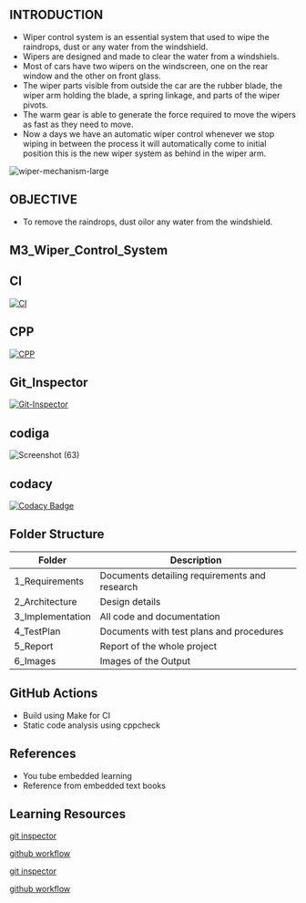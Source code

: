 ## INTRODUCTION

*   Wiper control system is an essential system that used to wipe the raindrops, dust or any water from the windshield.
*   Wipers are designed and made to clear the water from a windshiels. 
*   Most of cars have two wipers on the windscreen, one on the rear window and the other on front glass. 
*   The wiper parts visible from outside the car are the rubber blade, the wiper arm holding the blade, a spring linkage, and parts of the wiper pivots.
*   The warm gear is able to generate the force required to move the wipers as fast as they need to move. 
*   Now a days we have an automatic wiper control whenever we stop wiping in between the process it will automatically come to initial position this is the new wiper system as behind in the wiper arm.

![wiper-mechanism-large](https://user-images.githubusercontent.com/101825270/167988491-d081b158-ca41-45d5-8d65-85ffedda0387.jpg)

## OBJECTIVE

*   To remove the raindrops, dust oilor any water from the windshield.

## M3_Wiper_Control_System

## CI

[![CI](https://github.com/ambikakb/M3_Wiper_Control_System/actions/workflows/CI.yml/badge.svg)](https://github.com/ambikakb/M3_Wiper_Control_System/actions/workflows/CI.yml)

## CPP

[![CPP](https://github.com/ambikakb/M3_Wiper_Control_System/actions/workflows/CPP.yml/badge.svg)](https://github.com/ambikakb/M3_Wiper_Control_System/actions/workflows/CPP.yml)

## Git_Inspector

[![Git-Inspector](https://github.com/ambikakb/M3_Wiper_Control_System/actions/workflows/Git-Inspector.yml/badge.svg)](https://github.com/ambikakb/M3_Wiper_Control_System/actions/workflows/Git-Inspector.yml)

## codiga

![Screenshot (63)](https://user-images.githubusercontent.com/101825270/168479387-43a21d1f-d897-456a-960e-6a13650e482f.png)

## codacy

[![Codacy Badge](https://app.codacy.com/project/badge/Grade/6ad56f57cc9a40a8ba45198371563649)](https://www.codacy.com/gh/ambikakb/M3_Wiper_Control_System/dashboard?utm_source=github.com&amp;utm_medium=referral&amp;utm_content=ambikakb/M3_Wiper_Control_System&amp;utm_campaign=Badge_Grade)

## Folder Structure

| Folder | Description |
| ------ | ----------- |
| 1_Requirements | Documents detailing requirements and research |
| 2_Architecture |	Design details |
| 3_Implementation | All code and documentation |
| 4_TestPlan | Documents with test plans and procedures |
| 5_Report | Report of the whole project |
| 6_Images | Images of the Output |

## GitHub Actions

*   Build using Make for CI
*   Static code analysis using cppcheck

## References

*   You tube embedded learning  
*   Reference from embedded text books

## Learning Resources

[git inspector](https://github.com/ejwa/gitinspector)

[github workflow](https://docs.github.com/en/actions/learn-github-action)

[git inspector](https://github.com/ejwa/gitinspector)

[github workflow](https://docs.github.com/en/actions/learn-github-action)

